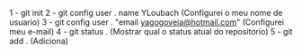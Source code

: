 1 - git init
2 - git config user . name YLoubach (Configurei o meu nome de usuario)
3 - git config user . "email yagogoveia@hotmail.com" (Configurei meu e-mail)
4 - git status . (Mostrar qual o status atual do repositorio)
5 - git add . (Adiciona)